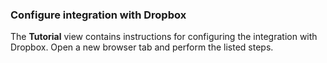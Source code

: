 ### Configure integration with Dropbox

The **Tutorial** view contains instructions for configuring the integration with Dropbox. Open a new browser tab and perform the listed steps.
